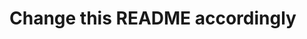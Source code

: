 # Change this README accordingly

[//]: # (Do NOT make manual changes below this line! Automatic generation of content!)
<!-- BEGINNING OF PRE-COMMIT-TERRAFORM DOCS HOOK -->
<!-- END OF PRE-COMMIT-TERRAFORM DOCS HOOK -->